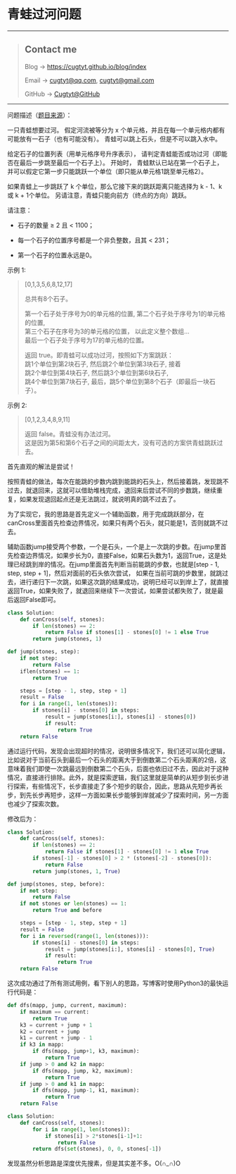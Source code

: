 # 青蛙过河问题

---
> ## Contact me
> Blog -> <https://cugtyt.github.io/blog/index>
>
> Email -> <cugtyt@qq.com>, <cugtyt@gmail.com>
>
> GitHub -> [Cugtyt@GitHub](https://github.com/Cugtyt)

---

问题描述（[题目来源](https://leetcode-cn.com/problems/frog-jump/description/)）：

一只青蛙想要过河。 假定河流被等分为 x 个单元格，并且在每一个单元格内都有可能放有一石子（也有可能没有）。 青蛙可以跳上石头，但是不可以跳入水中。

给定石子的位置列表（用单元格序号升序表示）， 请判定青蛙能否成功过河（即能否在最后一步跳至最后一个石子上）。 开始时， 青蛙默认已站在第一个石子上，并可以假定它第一步只能跳跃一个单位（即只能从单元格1跳至单元格2）。

如果青蛙上一步跳跃了 k 个单位，那么它接下来的跳跃距离只能选择为 k - 1、k 或 k + 1个单位。 另请注意，青蛙只能向前方（终点的方向）跳跃。

请注意：

* 石子的数量 ≥ 2 且 < 1100；

* 每一个石子的位置序号都是一个非负整数，且其 < 231；
* 第一个石子的位置永远是0。

示例 1:
>[0,1,3,5,6,8,12,17]
>
>总共有8个石子。
>
>第一个石子处于序号为0的单元格的位置, 第二个石子处于序号为1的单元格的位置,\
>第三个石子在序号为3的单元格的位置， 以此定义整个数组...\
>最后一个石子处于序号为17的单元格的位置。
>
>返回 true。即青蛙可以成功过河，按照如下方案跳跃：\
>跳1个单位到第2块石子, 然后跳2个单位到第3块石子, 接着\
>跳2个单位到第4块石子, 然后跳3个单位到第6块石子,\
>跳4个单位到第7块石子, 最后，跳5个单位到第8个石子（即最后一块石子）。

示例 2:
>[0,1,2,3,4,8,9,11]
>
>返回 false。青蛙没有办法过河。\
>这是因为第5和第6个石子之间的间距太大，没有可选的方案供青蛙跳跃过去。

首先直观的解法是尝试！

按照青蛙的做法，每次在能跳的步数内跳到能跳的石头上，然后接着跳，发现跳不过去，就退回来，这就可以借助堆栈完成，退回来后尝试不同的步数跳，继续重复，如果发现退回起点还是无法跳过，就说明真的跳不过去了。

为了实现它，我的思路是首先定义一个辅助函数，用于完成跳跃部分，在canCross里面首先检查边界情况，如果只有两个石头，就只能是1，否则就跳不过去。

辅助函数jump接受两个参数，一个是石头，一个是上一次跳的步数。在jump里首先检查边界情况，如果步长为0，直接False，如果石头数为1，返回True，这是处理已经跳到岸的情况。在jump里面首先判断当前能跳的步数，也就是[step - 1, step, step + 1]，然后对面前的石头依次尝试，
如果在当前可跳的步数里，就跳过去，进行递归下一次跳，如果这次跳的结果成功，说明已经可以到岸上了，就直接返回True，如果失败了，就退回来继续下一次尝试，如果尝试都失败了，就是最后返回False即可。

``` python 3
class Solution:
    def canCross(self, stones):
        if len(stones) == 2:
            return False if stones[1] - stones[0] != 1 else True
        return jump(stones, 1)

def jump(stones, step):
    if not step:
        return False
    iflen(stones) == 1:
        return True

    steps = [step - 1, step, step + 1]
    result = False
    for i in range(1, len(stones)):
        if stones[i] - stones[0] in steps:
            result = jump(stones[i:], stones[i] - stones[0])
            if result:
                return True
    return False
```

通过运行代码，发现会出现超时的情况，说明很多情况下，我们还可以简化逻辑，比如说对于当前石头到最后一个石头的距离大于到倒数第二个石头距离的2倍，这意味着我们即使一次跳最远到倒数第二个石头，后面也依旧过不去，因此对于这种情况，直接进行排除。此外，就是探索逻辑，我们这里就是简单的从短步到长步进行探索，有些情况下，长步直接走了多个短步的联合，因此，思路从先短步再长步，到先长步再短步，这样一方面如果长步能够到岸就减少了探索时间，另一方面也减少了探索次数。

修改后为：

``` python 3
class Solution:
    def canCross(self, stones):
        if len(stones) == 2:
            return False if stones[1] - stones[0] != 1 else True
        if stones[-1] - stones[0] > 2 * (stones[-2] - stones[0]):
            return False
        return jump(stones, 1, True)

def jump(stones, step, before):
    if not step:
        return False
    if not stones or len(stones) == 1:
        return True and before

    steps = [step - 1, step, step + 1]
    result = False
    for i in reversed(range(1, len(stones))):
        if stones[i] - stones[0] in steps:
            result = jump(stones[i:], stones[i] - stones[0], True)
            if result:
                return True
    return False
```

这次成功通过了所有测试用例，看下别人的思路，写博客时使用Python3的最快运行代码是：

``` python 3
def dfs(mapp, jump, current, maximum):
    if maximum == current:
        return True
    k3 = current + jump + 1
    k2 = current + jump
    k1 = current + jump - 1
    if k3 in mapp:
        if dfs(mapp, jump+1, k3, maximum):
            return True
    if jump > 0 and k2 in mapp:
        if dfs(mapp, jump, k2, maximum):
            return True
    if jump > 0 and k1 in mapp:
        if dfs(mapp, jump-1, k1, maximum):
            return True
    return False

class Solution:
    def canCross(self, stones):
        for i in range(1, len(stones)):
            if stones[i] > 2*stones[i-1]+1:
                return False
        return dfs(set(stones), 0, 0, stones[-1])
```

发现虽然分析思路是深度优先搜素，但是其实差不多。O(∩_∩)O